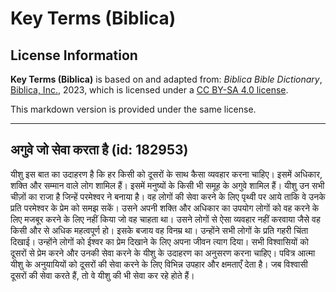 # Key Terms (Biblica)

## License Information

**Key Terms (Biblica)** is based on and adapted from: _Biblica Bible Dictionary_, [Biblica, Inc.](https://www.biblica.com/), 2023, which is licensed under a [CC BY-SA 4.0 license](https://creativecommons.org/licenses/by-sa/4.0/legalcode.en).

This markdown version is provided under the same license.



--------------------------------

## अगुवे जो सेवा करता है (id: 182953)

यीशु इस बात का उदाहरण है कि हर किसी को दूसरों के साथ कैसा व्यवहार करना चाहिए। इसमें अधिकार, शक्ति और सम्मान वाले लोग शामिल हैं। इसमें मनुष्यों के किसी भी समूह के अगुवे शामिल हैं। यीशु उन सभी चीज़ों का राजा है जिन्हें परमेश्वर ने बनाया है। वह लोगों की सेवा करने के लिए पृथ्वी पर आये ताकि वे उनके प्रति परमेश्वर के प्रेम को समझ सकें। उसने अपनी शक्ति और अधिकार का उपयोग लोगों को वह करने के लिए मजबूर करने के लिए नहीं किया जो वह चाहता था। उसने लोगों से ऐसा व्यवहार नहीं करवाया जैसे वह किसी और से अधिक महत्वपूर्ण हो। इसके बजाय वह विनम्र था। उन्होंने सभी लोगों के प्रति गहरी चिंता दिखाई। उन्होंने लोगों को ईश्वर का प्रेम दिखाने के लिए अपना जीवन त्याग दिया। सभी विश्वासियों को दूसरों से प्रेम करने और उनकी सेवा करने के यीशु के उदाहरण का अनुसरण करना चाहिए। पवित्र आत्मा यीशु के अनुयायियों को दूसरों की सेवा करने के लिए विभिन्न उपहार और क्षमताएँ देता है। जब विश्वासी दूसरों की सेवा करते हैं, तो वे यीशु की भी सेवा कर रहे होते हैं।


